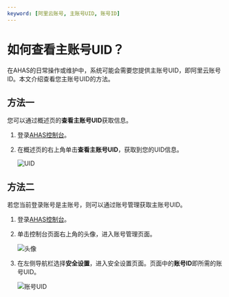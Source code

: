 ```yaml
---
keyword: [阿里云账号, 主账号UID, 账号ID]
---
```


# 如何查看主账号UID？

在AHAS的日常操作或维护中，系统可能会需要您提供主账号UID，即阿里云账号ID。本文介绍查看您主账号UID的方法。

## 方法一

您可以通过概述页的**查看主账号UID**获取信息。

1.  登录[AHAS控制台](https://ahas.console.aliyun.com)。

2.  在概述页的右上角单击**查看主账号UID**，获取到您的UID信息。

    ![UID](https://static-aliyun-doc.oss-cn-hangzhou.aliyuncs.com/assets/img/zh-CN/9577333061/p175594.png)


## 方法二

若您当前登录账号是主账号，则可以通过账号管理获取主账号UID。

1.  登录[AHAS控制台](https://ahas.console.aliyun.com)。

2.  单击控制台页面右上角的头像，进入账号管理页面。

    ![头像](https://static-aliyun-doc.oss-cn-hangzhou.aliyuncs.com/assets/img/zh-CN/2431881951/p110979.png)

3.  在左侧导航栏选择**安全设置**，进入安全设置页面。页面中的**账号ID**即所需的账号UID。

    ![账号UID](https://static-aliyun-doc.oss-cn-hangzhou.aliyuncs.com/assets/img/zh-CN/2431881951/p110977.png)


